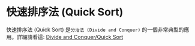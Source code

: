 # 快速排序法 (Quick Sort)

快速排序法 (Quick Sort) 是`分治法 (Divide and Conquer)` 的一個非常典型的應用。詳細請看這: [Divide and Conquer/Quick Sort](https://github.com/kaka-lin/Notes/tree/master/DSA/Divide%20and%20Conquer/quick_sort)

